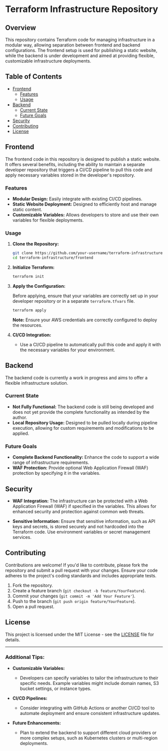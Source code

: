 
# Terraform Infrastructure Repository

## Overview

This repository contains Terraform code for managing infrastructure in a modular way, allowing separation between frontend and backend configurations. The frontend setup is used for publishing a static website, while the backend is under development and aimed at providing flexible, customizable infrastructure deployments.

## Table of Contents

- [Frontend](#frontend)
  - [Features](#features)
  - [Usage](#usage)
- [Backend](#backend)
  - [Current State](#current-state)
  - [Future Goals](#future-goals)
- [Security](#security)
- [Contributing](#contributing)
- [License](#license)

## Frontend

The frontend code in this repository is designed to publish a static website. It offers several benefits, including the ability to maintain a separate developer repository that triggers a CI/CD pipeline to pull this code and apply necessary variables stored in the developer's repository.

### Features

- **Modular Design:** Easily integrate with existing CI/CD pipelines.
- **Static Website Deployment:** Designed to efficiently host and manage static content.
- **Customizable Variables:** Allows developers to store and use their own variables for flexible deployments.

### Usage

1. **Clone the Repository:**

   ```bash
   git clone https://github.com/your-username/terraform-infrastructure.git
   cd terraform-infrastructure/frontend
   ```

2. **Initialize Terraform:**

   ```bash
   terraform init
   ```

3. **Apply the Configuration:**

   Before applying, ensure that your variables are correctly set up in your developer repository or in a separate `terraform.tfvars` file.

   ```bash
   terraform apply
   ```

   **Note:** Ensure your AWS credentials are correctly configured to deploy the resources.

4. **CI/CD Integration:**

   - Use a CI/CD pipeline to automatically pull this code and apply it with the necessary variables for your environment.

## Backend

The backend code is currently a work in progress and aims to offer a flexible infrastructure solution.

### Current State

- **Not Fully Functional:** The backend code is still being developed and does not yet provide the complete functionality as intended by the author.
- **Local Repository Usage:** Designed to be pulled locally during pipeline execution, allowing for custom requirements and modifications to be applied.

### Future Goals

- **Complete Backend Functionality:** Enhance the code to support a wide range of infrastructure requirements.
- **WAF Protection:** Provide optional Web Application Firewall (WAF) protection by specifying it in the variables.

## Security

- **WAF Integration:** The infrastructure can be protected with a Web Application Firewall (WAF) if specified in the variables. This allows for enhanced security and protection against common web threats.

- **Sensitive Information:** Ensure that sensitive information, such as API keys and secrets, is stored securely and not hardcoded into the Terraform code. Use environment variables or secret management services.

## Contributing

Contributions are welcome! If you'd like to contribute, please fork the repository and submit a pull request with your changes. Ensure your code adheres to the project's coding standards and includes appropriate tests.

1. Fork the repository.
2. Create a feature branch (`git checkout -b feature/YourFeature`).
3. Commit your changes (`git commit -m 'Add Your Feature'`).
4. Push to the branch (`git push origin feature/YourFeature`).
5. Open a pull request.

## License

This project is licensed under the MIT License - see the [LICENSE](LICENSE) file for details.

---

### Additional Tips:

- **Customizable Variables:** 
  - Developers can specify variables to tailor the infrastructure to their specific needs. Example variables might include domain names, S3 bucket settings, or instance types.
  
- **CI/CD Pipelines:** 
  - Consider integrating with GitHub Actions or another CI/CD tool to automate deployment and ensure consistent infrastructure updates.

- **Future Enhancements:**
  - Plan to extend the backend to support different cloud providers or more complex setups, such as Kubernetes clusters or multi-region deployments.
